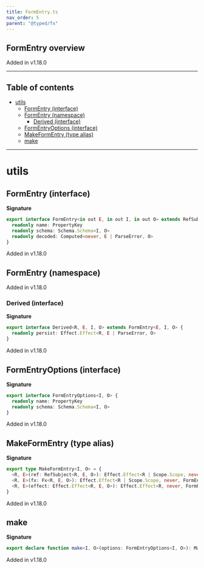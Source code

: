 ```yaml
---
title: FormEntry.ts
nav_order: 5
parent: "@typed/fx"
---
```


## FormEntry overview

Added in v1.18.0

---

<h2 class="text-delta">Table of contents</h2>

- [utils](#utils)
  - [FormEntry (interface)](#formentry-interface)
  - [FormEntry (namespace)](#formentry-namespace)
    - [Derived (interface)](#derived-interface)
  - [FormEntryOptions (interface)](#formentryoptions-interface)
  - [MakeFormEntry (type alias)](#makeformentry-type-alias)
  - [make](#make)

---

# utils

## FormEntry (interface)

**Signature**

```ts
export interface FormEntry<in out E, in out I, in out O> extends RefSubject<never, E | ParseError, I> {
  readonly name: PropertyKey
  readonly schema: Schema.Schema<I, O>
  readonly decoded: Computed<never, E | ParseError, O>
}
```

Added in v1.18.0

## FormEntry (namespace)

Added in v1.18.0

### Derived (interface)

**Signature**

```ts
export interface Derived<R, E, I, O> extends FormEntry<E, I, O> {
  readonly persist: Effect.Effect<R, E | ParseError, O>
}
```

Added in v1.18.0

## FormEntryOptions (interface)

**Signature**

```ts
export interface FormEntryOptions<I, O> {
  readonly name: PropertyKey
  readonly schema: Schema.Schema<I, O>
}
```

Added in v1.18.0

## MakeFormEntry (type alias)

**Signature**

```ts
export type MakeFormEntry<I, O> = {
  <R, E>(ref: RefSubject<R, E, O>): Effect.Effect<R | Scope.Scope, never, FormEntry.Derived<R, E, I, O>>
  <R, E>(fx: Fx<R, E, O>): Effect.Effect<R | Scope.Scope, never, FormEntry<E, I, O>>
  <R, E>(effect: Effect.Effect<R, E, O>): Effect.Effect<R, never, FormEntry<E, I, O>>
}
```

Added in v1.18.0

## make

**Signature**

```ts
export declare function make<I, O>(options: FormEntryOptions<I, O>): MakeFormEntry<I, O>
```

Added in v1.18.0
